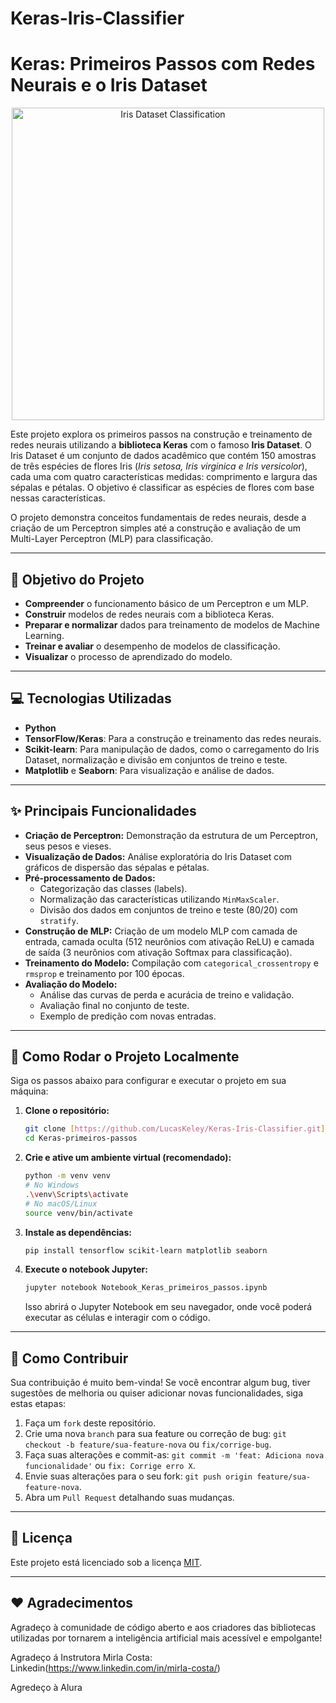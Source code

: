 # Keras-Iris-Classifier

# Keras: Primeiros Passos com Redes Neurais e o Iris Dataset

<p align="center">
  <img src="https://www.embedded-robotics.com/wp-content/uploads/2022/01/Iris-Dataset-Classification.png" alt="Iris Dataset Classification" width="500"/>
</p>

Este projeto explora os primeiros passos na construção e treinamento de redes neurais utilizando a **biblioteca Keras** com o famoso **Iris Dataset**. O Iris Dataset é um conjunto de dados acadêmico que contém 150 amostras de três espécies de flores Iris (*Iris setosa, Iris virginica e Iris versicolor*), cada uma com quatro características medidas: comprimento e largura das sépalas e pétalas. O objetivo é classificar as espécies de flores com base nessas características.

O projeto demonstra conceitos fundamentais de redes neurais, desde a criação de um Perceptron simples até a construção e avaliação de um Multi-Layer Perceptron (MLP) para classificação.

---

## 🎯 Objetivo do Projeto

* **Compreender** o funcionamento básico de um Perceptron e um MLP.
* **Construir** modelos de redes neurais com a biblioteca Keras.
* **Preparar e normalizar** dados para treinamento de modelos de Machine Learning.
* **Treinar e avaliar** o desempenho de modelos de classificação.
* **Visualizar** o processo de aprendizado do modelo.

---

## 💻 Tecnologias Utilizadas

* **Python**
* **TensorFlow/Keras**: Para a construção e treinamento das redes neurais.
* **Scikit-learn**: Para manipulação de dados, como o carregamento do Iris Dataset, normalização e divisão em conjuntos de treino e teste.
* **Matplotlib** e **Seaborn**: Para visualização e análise de dados.

---

## ✨ Principais Funcionalidades

* **Criação de Perceptron:** Demonstração da estrutura de um Perceptron, seus pesos e vieses.
* **Visualização de Dados:** Análise exploratória do Iris Dataset com gráficos de dispersão das sépalas e pétalas.
* **Pré-processamento de Dados:**
    * Categorização das classes (labels).
    * Normalização das características utilizando `MinMaxScaler`.
    * Divisão dos dados em conjuntos de treino e teste (80/20) com `stratify`.
* **Construção de MLP:** Criação de um modelo MLP com camada de entrada, camada oculta (512 neurônios com ativação ReLU) e camada de saída (3 neurônios com ativação Softmax para classificação).
* **Treinamento do Modelo:** Compilação com `categorical_crossentropy` e `rmsprop` e treinamento por 100 épocas.
* **Avaliação do Modelo:**
    * Análise das curvas de perda e acurácia de treino e validação.
    * Avaliação final no conjunto de teste.
    * Exemplo de predição com novas entradas.

---

## 🚀 Como Rodar o Projeto Localmente

Siga os passos abaixo para configurar e executar o projeto em sua máquina:

1.  **Clone o repositório:**

    ```bash
    git clone [https://github.com/LucasKeley/Keras-Iris-Classifier.git](https://github.com/LucasKeley/Keras-Iris-Classifier.git)
    cd Keras-primeiros-passos
    ```

2.  **Crie e ative um ambiente virtual (recomendado):**

    ```bash
    python -m venv venv
    # No Windows
    .\venv\Scripts\activate
    # No macOS/Linux
    source venv/bin/activate
    ```

3.  **Instale as dependências:**

    ```bash
    pip install tensorflow scikit-learn matplotlib seaborn
    ```

4.  **Execute o notebook Jupyter:**

    ```bash
    jupyter notebook Notebook_Keras_primeiros_passos.ipynb
    ```

    Isso abrirá o Jupyter Notebook em seu navegador, onde você poderá executar as células e interagir com o código.

---

## 🤝 Como Contribuir

Sua contribuição é muito bem-vinda! Se você encontrar algum bug, tiver sugestões de melhoria ou quiser adicionar novas funcionalidades, siga estas etapas:

1.  Faça um `fork` deste repositório.
2.  Crie uma nova `branch` para sua feature ou correção de bug: `git checkout -b feature/sua-feature-nova` ou `fix/corrige-bug`.
3.  Faça suas alterações e commit-as: `git commit -m 'feat: Adiciona nova funcionalidade'` ou `fix: Corrige erro X`.
4.  Envie suas alterações para o seu fork: `git push origin feature/sua-feature-nova`.
5.  Abra um `Pull Request` detalhando suas mudanças.

---

## 📄 Licença

Este projeto está licenciado sob a licença [MIT](LICENSE).

---

## ❤️ Agradecimentos

Agradeço à comunidade de código aberto e aos criadores das bibliotecas utilizadas por tornarem a inteligência artificial mais acessível e empolgante!

Agradeço á Instrutora Mirla Costa: Linkedin(https://www.linkedin.com/in/mirla-costa/)

Agredeço à Alura
